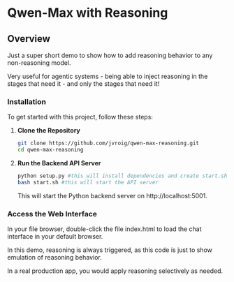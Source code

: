# Qwen-Max with Reasoning
## Overview

Just a super short demo to show how to add reasoning behavior to any non-reasoning model.

Very useful for agentic systems - being able to inject reasoning in the stages that need it - and only the stages that need it!

### Installation

To get started with this project, follow these steps:

1. **Clone the Repository**

   ```bash
   git clone https://github.com/jvroig/qwen-max-reasoning.git
   cd qwen-max-reasoning

2. **Run the Backend API Server**

    ```bash
    python setup.py #this will install dependencies and create start.sh file
    bash start.sh #this will start the API server
    ```
    This will start the Python backend server on http://localhost:5001.

### Access the Web Interface

In your file browser, double-click the file index.html to load the chat interface in your default browser.

In this demo, reasoning is always triggered, as this code is just to show emulation of reasoning behavior.

In a real production app, you would apply reasoning selectively as needed.